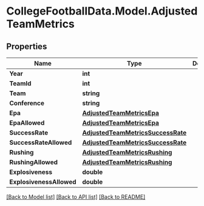 # CollegeFootballData.Model.AdjustedTeamMetrics

## Properties

Name | Type | Description | Notes
------------ | ------------- | ------------- | -------------
**Year** | **int** |  | 
**TeamId** | **int** |  | 
**Team** | **string** |  | 
**Conference** | **string** |  | 
**Epa** | [**AdjustedTeamMetricsEpa**](AdjustedTeamMetricsEpa.md) |  | 
**EpaAllowed** | [**AdjustedTeamMetricsEpa**](AdjustedTeamMetricsEpa.md) |  | 
**SuccessRate** | [**AdjustedTeamMetricsSuccessRate**](AdjustedTeamMetricsSuccessRate.md) |  | 
**SuccessRateAllowed** | [**AdjustedTeamMetricsSuccessRate**](AdjustedTeamMetricsSuccessRate.md) |  | 
**Rushing** | [**AdjustedTeamMetricsRushing**](AdjustedTeamMetricsRushing.md) |  | 
**RushingAllowed** | [**AdjustedTeamMetricsRushing**](AdjustedTeamMetricsRushing.md) |  | 
**Explosiveness** | **double** |  | 
**ExplosivenessAllowed** | **double** |  | 

[[Back to Model list]](../README.md#documentation-for-models) [[Back to API list]](../README.md#documentation-for-api-endpoints) [[Back to README]](../README.md)

